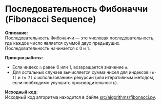 # Последовательность Фибоначчи (Fibonacci Sequence)

**Описание:**  
Последовательность Фибоначчи — это числовая последовательность, где каждое число является суммой двух предыдущих. Последовательность начинается с 0 и 1.

**Принцип работы:**  
- Если индекс `n` равен 0 или 1, возвращается значение `n`.  
- Для остальных случаев вычисляется сумма чисел для индексов `(n-1)` и `(n-2)` с использованием рекурсии (или итеративным методом, если необходимо улучшить производительность).

**Исходный код:**  
Исходный код алгоритма находится в файле [src/algorithms/fibonacci.py](../../src/algorithms/fibonacci.py).